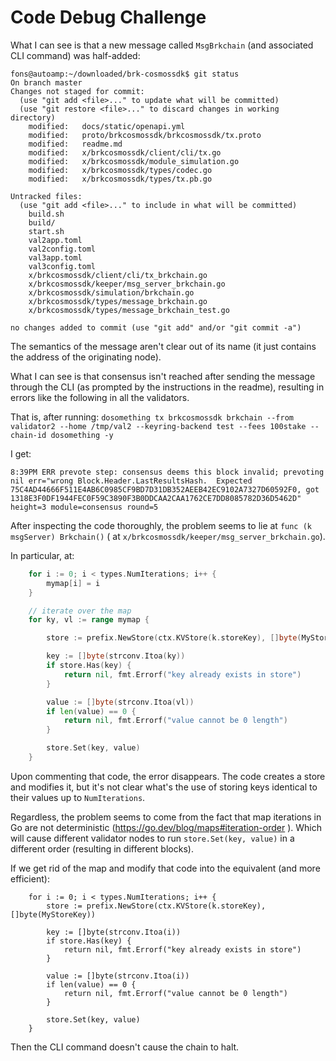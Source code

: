 # Code Debug Challenge

What I can see is that a new message called `MsgBrkchain` (and associated CLI command) was half-added:

```
fons@autoamp:~/downloaded/brk-cosmossdk$ git status
On branch master
Changes not staged for commit:
  (use "git add <file>..." to update what will be committed)
  (use "git restore <file>..." to discard changes in working directory)
	modified:   docs/static/openapi.yml
	modified:   proto/brkcosmossdk/brkcosmossdk/tx.proto
	modified:   readme.md
	modified:   x/brkcosmossdk/client/cli/tx.go
	modified:   x/brkcosmossdk/module_simulation.go
	modified:   x/brkcosmossdk/types/codec.go
	modified:   x/brkcosmossdk/types/tx.pb.go

Untracked files:
  (use "git add <file>..." to include in what will be committed)
	build.sh
	build/
	start.sh
	val2app.toml
	val2config.toml
	val3app.toml
	val3config.toml
	x/brkcosmossdk/client/cli/tx_brkchain.go
	x/brkcosmossdk/keeper/msg_server_brkchain.go
	x/brkcosmossdk/simulation/brkchain.go
	x/brkcosmossdk/types/message_brkchain.go
	x/brkcosmossdk/types/message_brkchain_test.go

no changes added to commit (use "git add" and/or "git commit -a")
```

The semantics of the message aren't clear out of its name (it just contains the address of the originating node).

What I can see is that consensus isn't reached after sending the message through the CLI 
(as prompted by the instructions in the readme), resulting in errors like the following in all the validators.

That is, after running: `dosomething tx brkcosmossdk brkchain --from validator2 --home /tmp/val2 --keyring-backend test --fees 100stake --chain-id dosomething -y` 

I get:

```
8:39PM ERR prevote step: consensus deems this block invalid; prevoting nil err="wrong Block.Header.LastResultsHash.  Expected 75C4AD44666F511E4AB6C0985CF9BD7D31DB352AEEB42EC9102A7327D60592F0, got 1318E3F0DF1944FEC0F59C3890F3B0DDCAA2CAA1762CE7DD8085782D36D5462D" height=3 module=consensus round=5
```

After inspecting the code thoroughly, the problem seems to lie at `func (k msgServer) Brkchain()` ( at `x/brkcosmossdk/keeper/msg_server_brkchain.go`).

In particular, at:

```go
	for i := 0; i < types.NumIterations; i++ {
		mymap[i] = i
	}

	// iterate over the map
	for ky, vl := range mymap {

		store := prefix.NewStore(ctx.KVStore(k.storeKey), []byte(MyStoreKey))

		key := []byte(strconv.Itoa(ky))
		if store.Has(key) {
			return nil, fmt.Errorf("key already exists in store")
		}

		value := []byte(strconv.Itoa(vl))
		if len(value) == 0 {
			return nil, fmt.Errorf("value cannot be 0 length")
		}

		store.Set(key, value)
	}
```

Upon commenting that code, the error disappears. The code creates a store and modifies it, but it's not clear
what's the use of storing keys identical to their values up to `NumIterations`.


Regardless, the problem seems to come from the fact that map iterations in Go are not deterministic (https://go.dev/blog/maps#iteration-order ). 
Which will cause different validator nodes to run `store.Set(key, value)` in a different order (resulting in different blocks).


If we get rid of the map and modify that code into the equivalent (and more efficient):

```
	for i := 0; i < types.NumIterations; i++ {
		store := prefix.NewStore(ctx.KVStore(k.storeKey), []byte(MyStoreKey))

		key := []byte(strconv.Itoa(i))
		if store.Has(key) {
			return nil, fmt.Errorf("key already exists in store")
		}

		value := []byte(strconv.Itoa(i))
		if len(value) == 0 {
			return nil, fmt.Errorf("value cannot be 0 length")
		}

		store.Set(key, value)
	}

```

Then the CLI command doesn't cause the chain to halt.





